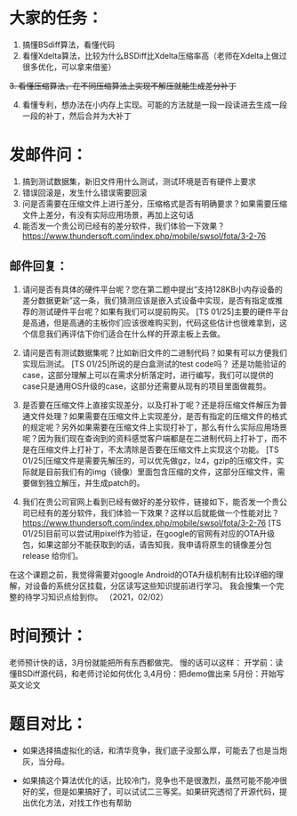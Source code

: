 # 大家的任务：
1. 搞懂BSdiff算法，看懂代码
2. 看懂Xdelta算法，比较为什么BSDiff比Xdelta压缩率高（老师在Xdelta上做过很多优化，可以拿来借鉴）

~~3. 看懂压缩算法，在不同压缩算法上实现不解压就能生成差分补丁~~

4. 看懂专利，想办法在小内存上实现。可能的方法就是一段一段读进去生成一段一段的补丁，然后合并为大补丁

# 发邮件问：
1. 搞到测试数据集，新旧文件用什么测试，测试环境是否有硬件上要求
2. 错误回滚是，发生什么错误需要回滚
3. 问是否需要在压缩文件上进行差分，压缩格式是否有明确要求？如果需要压缩文件上差分，有没有实际应用场景，再加上这句话
4. 能否发一个贵公司已经有的差分软件，我们体验一下效果？https://www.thundersoft.com/index.php/mobile/swsol/fota/3-2-76

## 邮件回复：
1. 请问是否有具体的硬件平台呢？您在第二题中提出“支持128KB小内存设备的差分数据更新”这一条，我们猜测应该是嵌入式设备中实现，是否有指定或推荐的测试硬件平台呢？如果有我们可以提前购买。
[TS 01/25]主要的硬件平台是高通，但是高通的主板你们应该很难购买到，代码这些估计也很难拿到，这个信息我们再评估下你们适合在什么样的开源主板上去做。

2. 请问是否有测试数据集呢？比如新旧文件的二进制代码？如果有可以方便我们实现后测试。
[TS 01/25]所说的是白盒测试的test code吗？ 还是功能验证的case，这部分理解上可以在需求分析落定时，进行编写，我们可以提供的case只是通用OS升级的case，这部分还需要从现有的项目里面做裁剪。

3. 是否要在压缩文件上直接实现差分，以及打补丁呢？还是将压缩文件解压为普通文件处理？如果需要在压缩文件上实现差分，是否有指定的压缩文件的格式的规定呢？另外如果需要在压缩文件上实现打补丁，那么有什么实际应用场景呢？因为我们现在查询到的资料感觉客户端都是在二进制代码上打补丁，而不是在压缩文件上打补丁，不太清除是否要在压缩文件上实现这个功能。
[TS 01/25]压缩文件是需要先解压的，可以优先做gz，lz4，gzip的压缩文件，实际就是目前我们有的img（镜像）里面包含压缩的文件，这部分压缩文件，需要做到独立解压，并生成patch的。

4. 我们在贵公司官网上看到已经有做好的差分软件，链接如下，能否发一个贵公司已经有的差分软件，我们体验一下效果？这样以后就能做一个性能对比？https://www.thundersoft.com/index.php/mobile/swsol/fota/3-2-76
[TS 01/25]目前可以尝试用pixel作为验证，在google的官网有对应的OTA升级包，如果这部分不能获取到的话，请告知我，我申请将原生的镜像差分包release 给你们。

在这个课题之前，我觉得需要对google Android的OTA升级机制有比较详细的理解，对设备的系统分区挂载，分区读写这些知识提前进行学习。
我会搜集一个完整的待学习知识点给到你。 （2021，02/02）

# 时间预计：
老师预计快的话，3月份就能把所有东西都做完。
慢的话可以这样：
开学前：读懂BSDiff源代码，和老师讨论如何优化
3,4月份：把demo做出来
5月份：开始写英文论文

# 题目对比：


- 如果选择搞虚拟化的话，和清华竞争，我们底子没那么厚，可能去了也是当炮灰，当分母。


- 如果搞这个算法优化的话，比较冷门，竞争也不是很激烈，虽然可能不能冲很好的奖，但是如果搞好了，可以试试二三等奖。如果研究透彻了开源代码，提出优化方法，对找工作也有帮助
